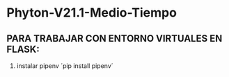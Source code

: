 # Phyton-V21.1-Medio-Tiempo

## PARA TRABAJAR CON ENTORNO VIRTUALES EN FLASK:

1. instalar pipenv ´pip install pipenv´